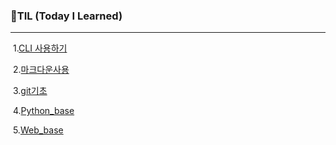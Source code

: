 ### 🌱TIL (Today I Learned)

---

​	1.[CLI 사용하기](./startcamp/CLI.md)

​	2.[마크다운사용](./startcamp/마크다운.md)

​	3.[git기초](./startcamp/git.md)

​	4.[Python_base](./selfstudy/파이썬_기초_정리.md)

​	5.[Web_base](./selfstudy/Web.md)







​	

